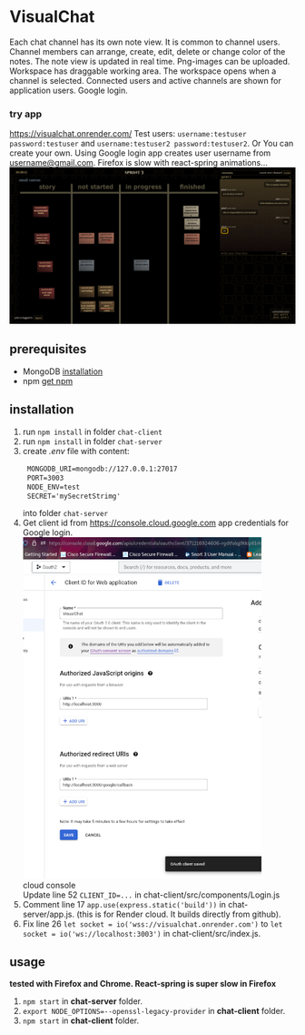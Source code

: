 # VisualChat
Each chat channel has its own note view. It is common to channel users. Channel members can arrange, create, edit, delete or change color of the notes. The note view is updated in real time. Png-images can be uploaded. Workspace has draggable working area. The workspace opens when a channel is selected. Connected users and active channels are shown for application users. Google login.  
### try app
https://visualchat.onrender.com/ Test users: `username:testuser password:testuser` and `username:testuser2 password:testuser2`. Or You can create your own. Using Google login app creates user username from username@gmail.com. Firefox is slow with react-spring animations...   
![Image of note view](https://github.com/juhaj77/VisualChat/blob/master/images/UI_n.png)
## prerequisites

* MongoDB [installation](https://docs.mongodb.com/manual/installation/)
* npm [get npm](https://www.npmjs.com/get-npm)

## installation

1. run `npm install` in folder `chat-client`
1. run `npm install` in folder `chat-server`
1. create _.env_ file with content:
   ```
    MONGODB_URI=mongodb://127.0.0.1:27017
    PORT=3003
    NODE_ENV=test
    SECRET='mySecretStrimg'
   ```
    into folder `chat-server`
1. Get client id from https://console.cloud.google.com app credentials for Google login.
   ![Image for oauth credentials](https://github.com/juhaj77/VisualChat/blob/master/images/oauth2.png)    
   cloud console    
   Update line 52 `CLIENT_ID=...` in chat-client/src/components/Login.js
1. Comment line 17 `app.use(express.static('build'))` in chat-server/app.js. (this is for Render cloud. It builds directly from github).
1. Fix line 26 `let socket = io('wss://visualchat.onrender.com')` to `let socket = io('ws://localhost:3003')`  in chat-client/src/index.js.   
   
## usage

____tested with Firefox and Chrome. React-spring is super slow in Firefox____

1. `npm start` in **chat-server** folder.
1. `export NODE_OPTIONS=--openssl-legacy-provider` in **chat-client** folder.
1. `npm start` in **chat-client** folder.



